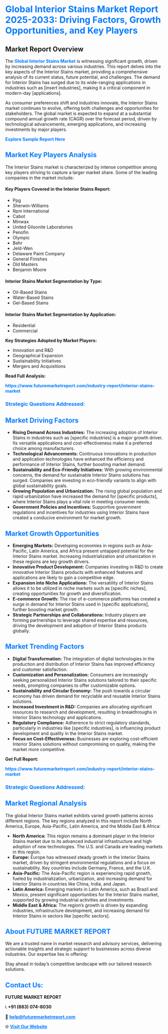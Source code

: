 <h1 style="color: #007BFF;">Global Interior Stains Market Report 2025-2033: Driving Factors, Growth Opportunities, and Key Players</h1>

<section id="overview">
<h2>Market Report Overview</h2>
<p>The <a href="https://www.futuremarketreport.com/industry-report/interior-stains-market" style="color: #007BFF; text-decoration: none;"><strong>Global Interior Stains Market</strong></a> is witnessing significant growth, driven by increasing demand across various industries. This report delves into the key aspects of the Interior Stains market, providing a comprehensive analysis of its current status, future potential, and challenges. The demand for Interior Stains has surged due to its wide-ranging applications in industries such as [insert industries], making it a critical component in modern-day [applications].</p>
<p>As consumer preferences shift and industries innovate, the Interior Stains market continues to evolve, offering both challenges and opportunities for stakeholders. The global market is expected to expand at a substantial compound annual growth rate (CAGR) over the forecast period, driven by technological advancements, emerging applications, and increasing investments by major players.</p>
</section>

<section id="overview">
<p><a href="https://www.futuremarketreport.com/request-sample/reportId=29781" style="color: #007BFF; text-decoration: none;"><strong>Explore Sample Report Here</strong></a></p>
</section>

<section id="key-players">
<h2 style="color: #007BFF;">Market Key Players Analysis</h2>
<p>The Interior Stains market is characterized by intense competition among key players striving to capture a larger market share. Some of the leading companies in the market include:</p>
<h4>Key Players Covered in the Interior Stains Report:</h4>
<ul><li>Ppg</li><li>Sherwin-Williams</li><li>Rpm International</li><li>Cabot</li><li>Minwax</li><li>United Gilsonite Laboratories</li><li>Penofin</li><li>Olympic</li><li>Behr</li><li>Jeld-Wen</li><li>Delaware Paint Company</li><li>General Finishes</li><li>Old Masters</li><li>Benjamin Moore</li></ul>
<h4>Interior Stains Market Segmentation by Type:</h4>
<ul><li>Oil-Based Stains</li><li>Water-Based Stains</li><li>Gel-Based Stains</li></ul>

<h4>Interior Stains Market Segmentation by Application:</h4>
<ul><li>Residential</li><li>Commercial</li></ul>
<p><strong>Key Strategies Adopted by Market Players:</strong></p>
<ul>
<li>Innovation and R&D</li>
<li>Geographical Expansion</li>
<li>Sustainability Initiatives</li>
<li>Mergers and Acquisitions</li>
</ul>
</section>

<section>
<p><strong>Read Full Analysis: </strong></p><a href="https://www.futuremarketreport.com/industry-report/interior-stains-market" style="color: #007BFF; text-decoration: none;"><strong>https://www.futuremarketreport.com/industry-report/interior-stains-market</strong></a>
<h3 style="color: #007BFF;">Strategic Questions Addressed:</h3>
</section>

<section id="driving-factors">
<h2 style="color: #007BFF;">Market Driving Factors</h2>
<ul>
<li><strong>Rising Demand Across Industries:</strong> The increasing adoption of Interior Stains in industries such as [specific industries] is a major growth driver. Its versatile applications and cost-effectiveness make it a preferred choice among manufacturers.</li>
<li><strong>Technological Advancements:</strong> Continuous innovations in production and application technologies have enhanced the efficiency and performance of Interior Stains, further boosting market demand.</li>
<li><strong>Sustainability and Eco-Friendly Initiatives:</strong> With growing environmental concerns, the demand for sustainable Interior Stains solutions has surged. Companies are investing in eco-friendly variants to align with global sustainability goals.</li>
<li><strong>Growing Population and Urbanization:</strong> The rising global population and rapid urbanization have increased the demand for [specific products], where Interior Stains plays a vital role in meeting consumer needs.</li>
<li><strong>Government Policies and Incentives:</strong> Supportive government regulations and incentives for industries using Interior Stains have created a conducive environment for market growth.</li>
</ul>
</section>

<section id="growth-opportunities">
<h2 style="color: #007BFF;">Market Growth Opportunities</h2>
<ul>
<li><strong>Emerging Markets:</strong> Developing economies in regions such as Asia-Pacific, Latin America, and Africa present untapped potential for the Interior Stains market. Increasing industrialization and urbanization in these regions are key growth drivers.</li>
<li><strong>Innovative Product Development:</strong> Companies investing in R&D to create innovative Interior Stains products with enhanced features and applications are likely to gain a competitive edge.</li>
<li><strong>Expansion into Niche Applications:</strong> The versatility of Interior Stains allows it to be utilized in niche markets such as [specific niches], creating opportunities for growth and diversification.</li>
<li><strong>E-commerce Growth:</strong> The rise of e-commerce platforms has created a surge in demand for Interior Stains used in [specific applications], further boosting market growth.</li>
<li><strong>Strategic Partnerships and Collaborations:</strong> Industry players are forming partnerships to leverage shared expertise and resources, driving the development and adoption of Interior Stains products globally.</li>
</ul>
</section>

<section id="trending-factors">
<h2 style="color: #007BFF;">Market Trending Factors</h2>
<ul>
<li><strong>Digital Transformation:</strong> The integration of digital technologies in the production and distribution of Interior Stains has improved efficiency and customer satisfaction.</li>
<li><strong>Customization and Personalization:</strong> Consumers are increasingly seeking personalized Interior Stains solutions tailored to their specific needs, prompting companies to offer customizable options.</li>
<li><strong>Sustainability and Circular Economy:</strong> The push towards a circular economy has driven demand for recyclable and reusable Interior Stains solutions.</li>
<li><strong>Increased Investment in R&D:</strong> Companies are allocating significant resources to research and development, resulting in breakthroughs in Interior Stains technology and applications.</li>
<li><strong>Regulatory Compliance:</strong> Adherence to strict regulatory standards, particularly in industries like [specific industries], is influencing product development and quality in the Interior Stains market.</li>
<li><strong>Focus on Cost-Effectiveness:</strong> Businesses are exploring cost-efficient Interior Stains solutions without compromising on quality, making the market more competitive.</li>
</ul>
</section>

<section>
<p><strong>Get Full Report: </strong></p><a href="https://www.futuremarketreport.com/industry-report/interior-stains-market" style="color: #007BFF; text-decoration: none;"><strong>https://www.futuremarketreport.com/industry-report/interior-stains-market</strong></a>
<h3 style="color: #007BFF;">Strategic Questions Addressed:</h3>
</section>


<section id="regional-analysis">
<h2 style="color: #007BFF;">Market Regional Analysis</h2>
<p>The global Interior Stains market exhibits varied growth patterns across different regions. The key regions analyzed in this report include North America, Europe, Asia-Pacific, Latin America, and the Middle East & Africa:</p>
<ul>
<li><strong>North America:</strong> This region remains a dominant player in the Interior Stains market due to its advanced industrial infrastructure and high adoption of new technologies. The U.S. and Canada are leading markets in this region.</li>
<li><strong>Europe:</strong> Europe has witnessed steady growth in the Interior Stains market, driven by stringent environmental regulations and a focus on sustainability. Key countries include Germany, France, and the U.K.</li>
<li><strong>Asia-Pacific:</strong> The Asia-Pacific region is experiencing rapid growth, fueled by industrialization, urbanization, and increasing demand for Interior Stains in countries like China, India, and Japan.</li>
<li><strong>Latin America:</strong> Emerging markets in Latin America, such as Brazil and Mexico, present significant opportunities for the Interior Stains market, supported by growing industrial activities and investments.</li>
<li><strong>Middle East & Africa:</strong> The region’s growth is driven by expanding industries, infrastructure development, and increasing demand for Interior Stains in sectors like [specific sectors].</li>
</ul>
</section>

<footer>
<h2 style="color: #007BFF;">About FUTURE MARKET REPORT</h2>
<p>We are a trusted name in market research and advisory services, delivering actionable insights and strategic support to businesses across diverse industries. Our expertise lies in offering:</p>

<p>Stay ahead in today’s competitive landscape with our tailored research solutions.</p>

<h2 style="color: #007BFF;">Contact Us:</h2>
<p><strong>FUTURE MARKET REPORT</strong></p>
<p>📞 <strong>+91 (883) 074-8030</strong></p>
<p>📧 <strong><a href="mailto:help@futuremarketreport.com" style="color: #007BFF;">help@futuremarketreport.com</a></strong></p>
<p>🌐 <strong><a href="https://www.futuremarketreport.com/" style="color: #007BFF;">Visit Our Website</a></strong></p>
</footer>